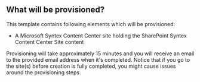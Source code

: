 ## What will be provisioned?

This template contains following elements which will be provisioned:

- A Microsoft Syntex Content Center site holding the SharePoint Syntex Content Center Site content

Provisioning will take approximately 15 minutes and you will receive an email to the provided email address when it's completed. Notice that if you go to the site(s) before creation is fully completed, you might cause issues around the provisioning steps.
